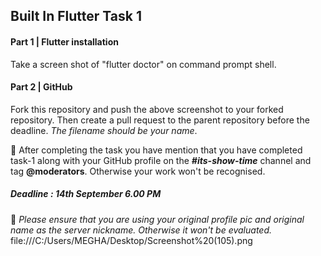 ## Built In Flutter Task 1

#### Part 1 | Flutter installation

Take a screen shot of "flutter doctor" on command prompt shell.

#### Part 2 | GitHub

Fork this repository and push the above screenshot to your forked repository. Then create a pull request to the parent repository before the deadline. *The filename should be your name*.

:checkered_flag: After completing the task you have mention that you have completed task-1 along with your GitHub profile on the ***#its-show-time*** channel and tag **@moderators**. Otherwise your work won't be recognised.

##### Deadline : 14th September 6.00 PM

:round_pushpin: *Please ensure that you are using your original profile pic and original name as the server nickname. Otherwise it won't be evaluated.*
file:///C:/Users/MEGHA/Desktop/Screenshot%20(105).png
